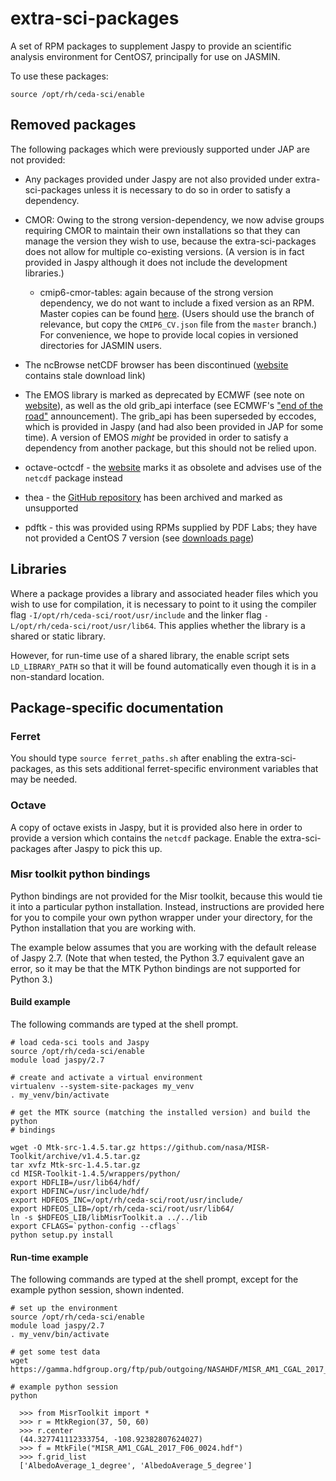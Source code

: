 # extra-sci-packages

A set of RPM packages to supplement Jaspy to provide an scientific analysis environment for CentOS7, principally for use on JASMIN.

To use these packages:
```
source /opt/rh/ceda-sci/enable
```


## Removed packages

The following packages which were previously supported under JAP are not provided:

* Any packages provided under Jaspy are not also provided under extra-sci-packages unless it is necessary to do so in order to satisfy a dependency.

* CMOR: Owing to the strong version-dependency, we now advise groups requiring CMOR to maintain their own installations so that they can manage the version they wish to use, because the extra-sci-packages does not allow for multiple co-existing versions. (A version is in fact provided in Jaspy although it does not include the development libraries.)

  * cmip6-cmor-tables: again because of the strong version dependency, we do not want to include a fixed version as an RPM. Master copies can be found [here](https://github.com/PCMDI/cmip6-cmor-tables). (Users should use the branch of relevance, but copy the `CMIP6_CV.json` file from the `master` branch.) For convenience, we hope to provide local copies in versioned directories for JASMIN users.

* The ncBrowse netCDF browser has been discontinued ([website](https://www.nodc.noaa.gov/woce/woce_v3/wocedata_1/utils/netcdf/ncbrowse/index.htm) contains stale download link)

* The EMOS library is marked as deprecated by ECMWF (see note on [website](https://confluence.ecmwf.int//display/EMOS/Emoslib)), as well as the old grib_api interface (see ECMWF's ["end of the road"](https://www.ecmwf.int/en/newsletter/152/news/end-road-grib-api) announcement). The grib_api has been superseded by eccodes, which is provided in Jaspy (and had also been provided in JAP for some time). A version of EMOS _might_ be provided in order to satisfy a dependency from another package, but this should not be relied upon.

* octave-octcdf - the [website](https://octave.sourceforge.io/octcdf/) marks it as obsolete and advises use of the `netcdf` package instead

* thea - the [GitHub repository](https://github.com/SciTools/thea) has been archived and marked as unsupported

* pdftk - this was provided using RPMs supplied by PDF Labs; they have not provided a CentOS 7 version (see [downloads page](https://www.pdflabs.com/docs/install-pdftk-on-redhat-or-centos/))


## Libraries

Where a package provides a library and associated header files which you wish to use for compilation, it is necessary
to point to it using the compiler flag `-I/opt/rh/ceda-sci/root/usr/include` 
and the linker flag `-L/opt/rh/ceda-sci/root/usr/lib64`.  This applies whether the library is a shared or static library.

However, for run-time use of a shared library, the enable script sets `LD_LIBRARY_PATH` so that it will be found
automatically even though it is in a non-standard location.


## Package-specific documentation

### Ferret

You should type `source ferret_paths.sh` after enabling the extra-sci-packages, as this
sets additional ferret-specific environment variables that may be needed.

### Octave

A copy of octave exists in Jaspy, but it is provided also here in order to provide a 
version which contains the `netcdf` package.  Enable the extra-sci-packages after Jaspy
to pick this up.


### Misr toolkit python bindings

Python bindings are not provided for the Misr toolkit, because this would tie it into a 
particular python installation.  Instead, instructions are provided here for you to
compile your own python wrapper under your directory, for the Python installation that 
you are working with.

The example below assumes that you are working with the default release of Jaspy 2.7.
(Note that when tested, the Python 3.7 equivalent gave an error, so it may be that 
the MTK Python bindings are not supported for Python 3.)

#### Build example

The following commands are typed at the shell prompt.

```
# load ceda-sci tools and Jaspy
source /opt/rh/ceda-sci/enable
module load jaspy/2.7

# create and activate a virtual environment
virtualenv --system-site-packages my_venv
. my_venv/bin/activate

# get the MTK source (matching the installed version) and build the python
# bindings

wget -O Mtk-src-1.4.5.tar.gz https://github.com/nasa/MISR-Toolkit/archive/v1.4.5.tar.gz
tar xvfz Mtk-src-1.4.5.tar.gz
cd MISR-Toolkit-1.4.5/wrappers/python/
export HDFLIB=/usr/lib64/hdf/
export HDFINC=/usr/include/hdf/
export HDFEOS_INC=/opt/rh/ceda-sci/root/usr/include/
export HDFEOS_LIB=/opt/rh/ceda-sci/root/usr/lib64/
ln -s $HDFEOS_LIB/libMisrToolkit.a ../../lib
export CFLAGS=`python-config --cflags`
python setup.py install
```

#### Run-time example

The following commands are typed at the shell prompt, except for the example python session, shown indented.

```
# set up the environment
source /opt/rh/ceda-sci/enable
module load jaspy/2.7
. my_venv/bin/activate

# get some test data
wget https://gamma.hdfgroup.org/ftp/pub/outgoing/NASAHDF/MISR_AM1_CGAL_2017_F06_0024.hdf

# example python session
python

  >>> from MisrToolkit import *
  >>> r = MtkRegion(37, 50, 60)
  >>> r.center
  (44.327741112333754, -108.92382807624027)
  >>> f = MtkFile("MISR_AM1_CGAL_2017_F06_0024.hdf")
  >>> f.grid_list
  ['AlbedoAverage_1_degree', 'AlbedoAverage_5_degree']
```
